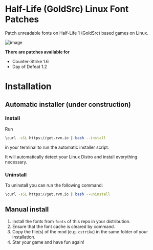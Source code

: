 # Half-Life (GoldSrc) Linux Font Patches
Patch unreadable fonts on Half-Life 1 (GoldSrc) based games on Linux.

![image](https://user-images.githubusercontent.com/14541962/215915153-32132781-630f-4c4f-a0d1-e7f4fa533378.png)


**There are patches available for**
* Counter-Strike 1.6
* Day of Defeat 1.2

# Installation
## Automatic installer (under construction)
### Install
Run
```bash
\curl -sSL https://get.rvm.io | bash --install
```
in your terminal to run the automatic installer script.

It will automatically detect your Linux Distro and install everything necessary.

### Uninstall
To uninstall you can run the following command:

```bash
\curl -sSL https://get.rvm.io | bash --uninstall
```

## Manual install
1. Install the fonts from `fonts` of this repo in your distribution.
2. Ensure that the font cache is cleared by command.
3. Copy the file(s) of the mod (e.g. `cstrike`) in the same folder of your installation.
4. Star your game and have fun again!
